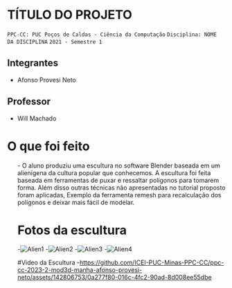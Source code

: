 # TÍTULO DO PROJETO

`PPC-CC: PUC Poços de Caldas - Ciência da Computação`
`Disciplina: NOME DA DISCIPLINA`
`2021 - Semestre 1`

## Integrantes

- Afonso Provesi Neto

## Professor

- Will Machado

# O que foi feito

<ol>
- O aluno produziu uma escultura no software Blender baseada em um alienígena da cultura popular que conhecemos. A escultura foi feita baseada em ferramentas de puxar e ressaltar polígonos para tomarem forma. Além disso outras técnicas não apresentadas no tutorial proposto foram aplicadas, Exemplo da ferramenta remesh para recalculação dos polígonos e deixar mais fácil de modelar. 

# Fotos da escultura
-![Alien1](https://github.com/ICEI-PUC-Minas-PPC-CC/ppc-cc-2023-2-mod3d-manha-afonso-provesi-neto/assets/142806753/74ae36cf-03e1-44be-8f3f-0034622e3a89)
-![Alien2](https://github.com/ICEI-PUC-Minas-PPC-CC/ppc-cc-2023-2-mod3d-manha-afonso-provesi-neto/assets/142806753/ebe405a0-d8eb-4e2f-a430-07a56c28f0cc)
-![Alien3](https://github.com/ICEI-PUC-Minas-PPC-CC/ppc-cc-2023-2-mod3d-manha-afonso-provesi-neto/assets/142806753/f9ddd2fe-3bc6-473b-b21d-5e31483f0e69)
-![Alien4](https://github.com/ICEI-PUC-Minas-PPC-CC/ppc-cc-2023-2-mod3d-manha-afonso-provesi-neto/assets/142806753/c21b7adf-2fa9-45d8-a90f-084965f6139f)

#Video da Escultura
-https://github.com/ICEI-PUC-Minas-PPC-CC/ppc-cc-2023-2-mod3d-manha-afonso-provesi-neto/assets/142806753/0a277f80-016c-4fc2-90ad-8d008ee55dbe



